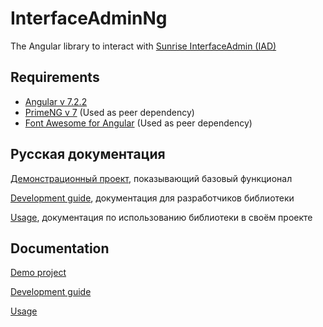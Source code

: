 # InterfaceAdminNg

The Angular library to interact with [Sunrise InterfaceAdmin (IAD)](https://github.com/sunrise-r/interface-admin)

## Requirements

* [Angular v 7.2.2](https://angular.io/guide/quickstart)
* [PrimeNG v 7](https://www.primefaces.org/primeng/#/setup) (Used as peer dependency)
* [Font Awesome for Angular](https://www.npmjs.com/package/@fortawesome/angular-fontawesome)  (Used as peer dependency)

## Русская документация

[Демонстрационный проект](docs/ru/0-demo-project-guide.md), показывающий базовый функционал

[Development guide](docs/ru/1-development-guide.md), документация для разработчиков библиотеки

[Usage](docs/ru/2-usage-guide.md), документация по использованию библиотеки в своём проекте

## Documentation

[Demo project](docs/0-demo-project-guide.md)

[Development guide](docs/1-development-guide.md)

[Usage](docs/2-usage-guide.md)
